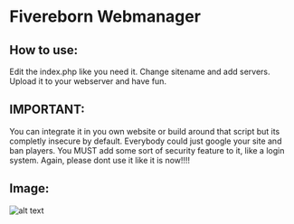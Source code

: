 Fivereborn Webmanager
==============

How to use:
--------------

Edit the index.php like you need it. Change sitename and add servers. Upload it to your webserver and have fun.


IMPORTANT:
--------------

You can integrate it in you own website or build around that script but its completly insecure by default. Everybody could just google your site and ban players. You MUST add some sort of security feature to it, like a login system.
Again, please dont use it like it is now!!!!


Image:
--------------
![alt text](http://puu.sh/syhUW/723d990e43.png "Working Interface")